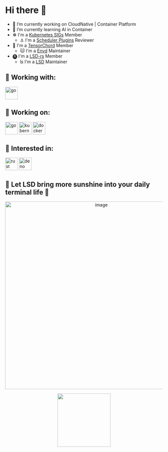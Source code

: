# Hi there 👋

- 🔭 I’m currently working on CloudNative | Container Platform
- 🌱 I’m currently learning AI in Container
- ☸️ I'm a [Kubernetes SIGs](https://github.com/kubernetes-sigs) Member
  - ⚓︎ I'm a [Scheduler Plugins](https://github.com/kubernetes-sigs/scheduler-plugins) Reviewer
- 👑 I'm a [TensorChord](https://github.com/tensorchord) Member
  - 🐱 I'm a [Envd](https://github.com/tensorchord/envd) Maintainer
- 🅡 I'm a [LSD-rs](https://github.com/lsd-rs) Member
  - ʪ I'm a [LSD](https://github.com/lsd-rs/lsd) Maintainer



## 🥰 Working with:

<a href="https://www.gnu.org/software/emacs/"><img src="https://upload.wikimedia.org/wikipedia/commons/0/08/EmacsIcon.svg" alt="go" width="40" height="40"/></a>

## 💼 Working on:

<p align="left">
  <a href="https://go.dev/"><img src="https://cdn.jsdelivr.net/gh/devicons/devicon/icons/go/go-original.svg" alt="go" width="40" height="40"/></a>
  <a href="https://kubernetes.io/"><img src="https://cdn.jsdelivr.net/gh/devicons/devicon/icons/kubernetes/kubernetes-plain.svg" alt="kubernetes" width="40" height="40"/></a>
  <a href="https://www.docker.com/"><img src="https://cdn.jsdelivr.net/gh/devicons/devicon/icons/docker/docker-original.svg" alt="docker" width="40" height="40"/></a>
</p>

## 🌼 Interested in:

<p align="left">
  <a href="https://www.rust-lang.org/"><img src="https://cdn.jsdelivr.net/gh/devicons/devicon/icons/rust/rust-original.svg" alt="rust" width="40" height="40"/></a>
  <a href="https://deno.land/"><img src="https://deno.land/logo.svg" alt="deno" width="40" height="40"/></a>
</p>


## 🌈 Let LSD bring more sunshine into your daily terminal life 🌻

<p align="center">
<img width="599" alt="image" src="https://github.com/zwpaper/zwpaper/assets/3764335/5b829370-8b52-4f9b-aa7b-13d54451dd8f">
</p>

<p align="center">
  <a href="https://github.com/zwpaper"><img align="center" height="170px" src="https://github-readme-stats.vercel.app/api?username=zwpaper&show_icons=true&theme=prussian" /></a><br>
</p>
